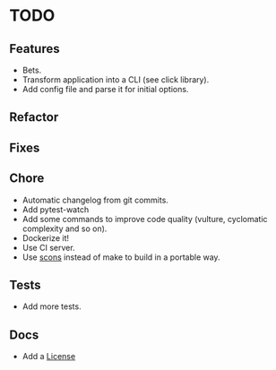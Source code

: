 # TODO

## Features

* Bets.
* Transform application into a CLI (see click library).
* Add config file and parse it for initial options.

## Refactor

## Fixes

## Chore

* Automatic changelog from git commits.
* Add pytest-watch
* Add some commands to improve code quality (vulture, cyclomatic complexity and so on).
* Dockerize it!
* Use CI server.
* Use [scons](https://scons.org/) instead of make to build in a portable way.

## Tests

* Add more tests.

## Docs

* Add a [License](https://opensource.org/licenses)
